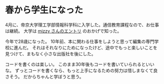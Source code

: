 # 春から学生になった

4月に、帝京大学理工学部情報科学科に入学した。通信教育課程なので、お仕事は継続。
大学は <a href="http://mizzy.org/blog/2012/04/14/1/" target="_blank">mizzy さんのエントリ</a> のおかげで知った。

今年で28歳になった。
10年前、本に関わる仕事をしようと思って編集の専門学校に進んだ。
それはそれなりにためになったけど、途中でもっと楽しいことを見つけて、まもなく小さな出版社を後にした。

コードを書くのは楽しい。
このまま30年後もコードを書いていられるといいな。
ずっとコードを書くなら、もっと上手になるための努力は惜しまなくて良さそう。
だからちゃんと学ぼうと思う。
